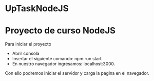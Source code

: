 # UpTaskNodeJS
# Proyecto de curso NodeJS
Para iniciar el proyecto
 * Abrir consola
 * Insertar el siguiente comando: npm run start
 * En nuestro navegador ingresamos: localhost:3000.

Con ello podremos iniciar el servidor y carga la pagina en el navegador.
